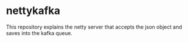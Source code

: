 # nettykafka
This repository explains the netty server that accepts the json object and saves into the kafka queue.
